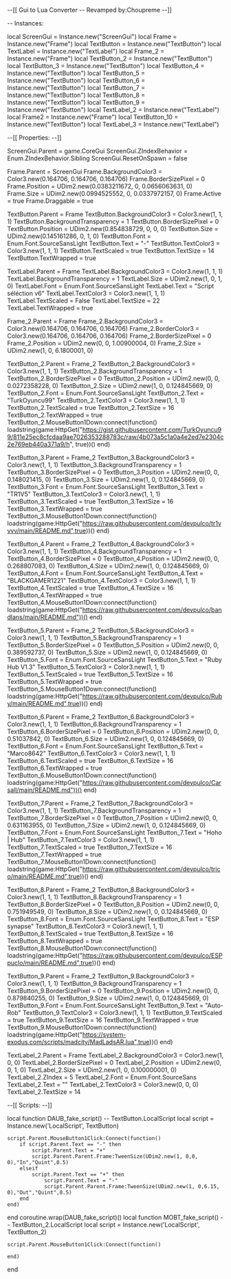 --[[
	 Gui to Lua Converter
-- Revamped by:Choupreme
--]]



-- Instances:

local ScreenGui = Instance.new("ScreenGui")
local Frame = Instance.new("Frame")
local TextButton = Instance.new("TextButton")
local TextLabel = Instance.new("TextLabel")
local Frame_2 = Instance.new("Frame")
local TextButton_2 = Instance.new("TextButton")
local TextButton_3 = Instance.new("TextButton")
local TextButton_4 = Instance.new("TextButton")
local TextButton_5 = Instance.new("TextButton")
local TextButton_6 = Instance.new("TextButton")
local TextButton_7 = Instance.new("TextButton")
local TextButton_8 = Instance.new("TextButton")
local TextButton_9 = Instance.new("TextButton")
local TextLabel_2 = Instance.new("TextLabel")
local Frame2 = Instance.new("Frame")
local TextButton_10 = Instance.new("TextButton")
local TextLabel_3 = Instance.new("TextLabel")


--[[
	Properties:
--]]

ScreenGui.Parent = game.CoreGui
ScreenGui.ZIndexBehavior = Enum.ZIndexBehavior.Sibling
ScreenGui.ResetOnSpawn = false

Frame.Parent = ScreenGui
Frame.BackgroundColor3 = Color3.new(0.164706, 0.164706, 0.164706)
Frame.BorderSizePixel = 0
Frame.Position = UDim2.new(0.0383211672, 0, 0.0656063631, 0)
Frame.Size = UDim2.new(0.0994525552, 0, 0.0337972157, 0)
Frame.Active = true
Frame.Draggable = true

TextButton.Parent = Frame
TextButton.BackgroundColor3 = Color3.new(1, 1, 1)
TextButton.BackgroundTransparency = 1
TextButton.BorderSizePixel = 0
TextButton.Position = UDim2.new(0.854838729, 0, 0, 0)
TextButton.Size = UDim2.new(0.145161286, 0, 1, 0)
TextButton.Font = Enum.Font.SourceSansLight
TextButton.Text = "-"
TextButton.TextColor3 = Color3.new(1, 1, 1)
TextButton.TextScaled = true
TextButton.TextSize = 14
TextButton.TextWrapped = true

TextLabel.Parent = Frame
TextLabel.BackgroundColor3 = Color3.new(1, 1, 1)
TextLabel.BackgroundTransparency = 1
TextLabel.Size = UDim2.new(1, 0, 1, 0)
TextLabel.Font = Enum.Font.SourceSansLight
TextLabel.Text = "Script séléction v6"
TextLabel.TextColor3 = Color3.new(1, 1, 1)
TextLabel.TextScaled = False 
TextLabel.TextSize = 22
TextLabel.TextWrapped = true

Frame_2.Parent = Frame
Frame_2.BackgroundColor3 = Color3.new(0.164706, 0.164706, 0.164706)
Frame_2.BorderColor3 = Color3.new(0.164706, 0.164706, 0.164706)
Frame_2.BorderSizePixel = 0
Frame_2.Position = UDim2.new(0, 0, 1.00900004, 0)
Frame_2.Size = UDim2.new(1, 0, 6.1800001, 0)

TextButton_2.Parent = Frame_2
TextButton_2.BackgroundColor3 = Color3.new(1, 1, 1)
TextButton_2.BackgroundTransparency = 1
TextButton_2.BorderSizePixel = 0
TextButton_2.Position = UDim2.new(0, 0, 0.0272358228, 0)
TextButton_2.Size = UDim2.new(1, 0, 0.124845669, 0)
TextButton_2.Font = Enum.Font.SourceSansLight
TextButton_2.Text = "TurkOyuncu99"
TextButton_2.TextColor3 = Color3.new(1, 1, 1)
TextButton_2.TextScaled = true
TextButton_2.TextSize = 16
TextButton_2.TextWrapped = true
TextButton_2.MouseButton1Down:connect(function()
loadstring(game:HttpGet("https://gist.githubusercontent.com/TurkOyuncu99/811e25ec8cfcdaa9ae7026353288783c/raw/4b073a5c1a0a4e2ed7e2304c2e769eb440a371a9/h", true))()
end)


TextButton_3.Parent = Frame_2
TextButton_3.BackgroundColor3 = Color3.new(1, 1, 1)
TextButton_3.BackgroundTransparency = 1
TextButton_3.BorderSizePixel = 0
TextButton_3.Position = UDim2.new(0, 0, 0.148021415, 0)
TextButton_3.Size = UDim2.new(1, 0, 0.124845669, 0)
TextButton_3.Font = Enum.Font.SourceSansLight
TextButton_3.Text = "TR1V5"
TextButton_3.TextColor3 = Color3.new(1, 1, 1)
TextButton_3.TextScaled = true
TextButton_3.TextSize = 16
TextButton_3.TextWrapped = true
TextButton_3.MouseButton1Down:connect(function()
loadstring(game:HttpGet("https://raw.githubusercontent.com/devpulco/tr1vvvv/main/README.md",true))()
end)

TextButton_4.Parent = Frame_2
TextButton_4.BackgroundColor3 = Color3.new(1, 1, 1)
TextButton_4.BackgroundTransparency = 1
TextButton_4.BorderSizePixel = 0
TextButton_4.Position = UDim2.new(0, 0, 0.268807083, 0)
TextButton_4.Size = UDim2.new(1, 0, 0.124845669, 0)
TextButton_4.Font = Enum.Font.SourceSansLight
TextButton_4.Text = "BLACKGAMER1221"
TextButton_4.TextColor3 = Color3.new(1, 1, 1)
TextButton_4.TextScaled = true
TextButton_4.TextSize = 16
TextButton_4.TextWrapped = true
TextButton_4.MouseButton1Down:connect(function()
loadstring(game:HttpGet("https://raw.githubusercontent.com/devpulco/bandlans/main/README.md"))()
end)

TextButton_5.Parent = Frame_2
TextButton_5.BackgroundColor3 = Color3.new(1, 1, 1)
TextButton_5.BackgroundTransparency = 1
TextButton_5.BorderSizePixel = 0
TextButton_5.Position = UDim2.new(0, 0, 0.389592737, 0)
TextButton_5.Size = UDim2.new(1, 0, 0.124845669, 0)
TextButton_5.Font = Enum.Font.SourceSansLight
TextButton_5.Text = "Ruby Hub V1.3"
TextButton_5.TextColor3 = Color3.new(1, 1, 1)
TextButton_5.TextScaled = true
TextButton_5.TextSize = 16
TextButton_5.TextWrapped = true
TextButton_5.MouseButton1Down:connect(function()
loadstring(game:HttpGet("https://raw.githubusercontent.com/devpulco/Ruby/main/README.md",true))()
end)

TextButton_6.Parent = Frame_2
TextButton_6.BackgroundColor3 = Color3.new(1, 1, 1)
TextButton_6.BackgroundTransparency = 1
TextButton_6.BorderSizePixel = 0
TextButton_6.Position = UDim2.new(0, 0, 0.51037842, 0)
TextButton_6.Size = UDim2.new(1, 0, 0.124845669, 0)
TextButton_6.Font = Enum.Font.SourceSansLight
TextButton_6.Text = "Marco8642"
TextButton_6.TextColor3 = Color3.new(1, 1, 1)
TextButton_6.TextScaled = true
TextButton_6.TextSize = 16
TextButton_6.TextWrapped = true
TextButton_6.MouseButton1Down:connect(function()
loadstring(game:HttpGet("https://raw.githubusercontent.com/devpulco/Carsall/main/README.md"))()
end)

TextButton_7.Parent = Frame_2
TextButton_7.BackgroundColor3 = Color3.new(1, 1, 1)
TextButton_7.BackgroundTransparency = 1
TextButton_7.BorderSizePixel = 0
TextButton_7.Position = UDim2.new(0, 0, 0.631163955, 0)
TextButton_7.Size = UDim2.new(1, 0, 0.124845669, 0)
TextButton_7.Font = Enum.Font.SourceSansLight
TextButton_7.Text = "Hoho | Hub"
TextButton_7.TextColor3 = Color3.new(1, 1, 1)
TextButton_7.TextScaled = true
TextButton_7.TextSize = 16
TextButton_7.TextWrapped = true
TextButton_7.MouseButton1Down:connect(function()
loadstring(game:HttpGet("https://raw.githubusercontent.com/devpulco/trico/main/README.md",true))() 
end)


TextButton_8.Parent = Frame_2
TextButton_8.BackgroundColor3 = Color3.new(1, 1, 1)
TextButton_8.BackgroundTransparency = 1
TextButton_8.BorderSizePixel = 0
TextButton_8.Position = UDim2.new(0, 0, 0.751949549, 0)
TextButton_8.Size = UDim2.new(1, 0, 0.124845669, 0)
TextButton_8.Font = Enum.Font.SourceSansLight
TextButton_8.Text = "ESP synapse"
TextButton_8.TextColor3 = Color3.new(1, 1, 1)
TextButton_8.TextScaled = true
TextButton_8.TextSize = 16
TextButton_8.TextWrapped = true
TextButton_8.MouseButton1Down:connect(function()
loadstring(game:HttpGet("https://raw.githubusercontent.com/devpulco/ESPpuclo/main/README.md",true))()
end)


TextButton_9.Parent = Frame_2
TextButton_9.BackgroundColor3 = Color3.new(1, 1, 1)
TextButton_9.BackgroundTransparency = 1
TextButton_9.BorderSizePixel = 0
TextButton_9.Position = UDim2.new(0, 0, 0.879840255, 0)
TextButton_9.Size = UDim2.new(1, 0, 0.124845669, 0)
TextButton_9.Font = Enum.Font.SourceSansLight
TextButton_9.Text = "Auto-Rob"
TextButton_9.TextColor3 = Color3.new(1, 1, 1)
TextButton_9.TextScaled = true
TextButton_9.TextSize = 16
TextButton_9.TextWrapped = true
TextButton_9.MouseButton1Down:connect(function()
loadstring(game:HttpGet("https://system-exodus.com/scripts/madcity/MadLadsAR.lua",true))()
end)


TextLabel_2.Parent = Frame
TextLabel_2.BackgroundColor3 = Color3.new(1, 0, 0)
TextLabel_2.BorderSizePixel = 0
TextLabel_2.Position = UDim2.new(0, 0, 1, 0)
TextLabel_2.Size = UDim2.new(1, 0, 0.100000001, 0)
TextLabel_2.ZIndex = 5
TextLabel_2.Font = Enum.Font.SourceSans
TextLabel_2.Text = ""
TextLabel_2.TextColor3 = Color3.new(0, 0, 0)
TextLabel_2.TextSize = 14

--[[
	 Scripts:
--]]

local function DAUB_fake_script() -- TextButton.LocalScript 
	local script = Instance.new('LocalScript', TextButton)

	script.Parent.MouseButton1Click:Connect(function()
		if script.Parent.Text == "-" then
			script.Parent.Text = "+"
			script.Parent.Parent.Frame:TweenSize(UDim2.new(1, 0,0, 0),"In","Quint",0.5)
		elseif
			script.Parent.Text == "+" then
				script.Parent.Text = "-"
				script.Parent.Parent.Frame:TweenSize(UDim2.new(1, 0,6.15, 0),"Out","Quint",0.5)
		end
	end)
end
coroutine.wrap(DAUB_fake_script)()
local function MOBT_fake_script() -- TextButton_2.LocalScript 
	local script = Instance.new('LocalScript', TextButton_2)

	script.Parent.MouseButton1Click:Connect(function()
	
	end)
end

